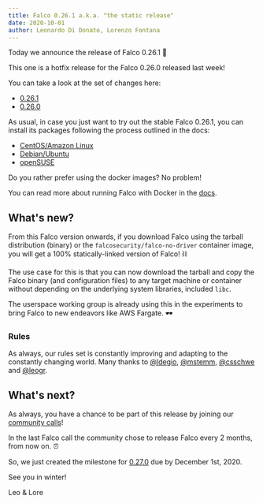 ```yaml
---
title: Falco 0.26.1 a.k.a. "the static release"
date: 2020-10-01
author: Leonardo Di Donato, Lorenzo Fontana
---
```


Today we announce the release of Falco 0.26.1 🥳

This one is a hotfix release for the Falco 0.26.0 released last week!

You can take a look at the set of changes here:

- [0.26.1](https://github.com/falcosecurity/falco/releases/tag/0.26.1)
- [0.26.0](https://github.com/falcosecurity/falco/releases/tag/0.26.0)

As usual, in case you just want to try out the stable Falco 0.26.1, you can install its packages following the process outlined in the docs:

- [CentOS/Amazon Linux](https://falco.org/docs/getting-started/installation/#centos-rhel)
- [Debian/Ubuntu](https://falco.org/docs/getting-started/installation/#debian)
- [openSUSE](https://falco.org/docs/getting-started/installation/#suse)

Do you rather prefer using the docker images? No problem!

You can read more about running Falco with Docker in the [docs](https://falco.org/docs/getting-started/running/#docker).

## What's new?

From this Falco version onwards, if you download Falco using the tarball distribution (binary) or the `falcosecurity/falco-no-driver` container image, you will get a 100% statically-linked version of Falco! ⛓

The use case for this is that you can now download the tarball and copy the Falco binary (and configuration files) to any target machine or container without depending on the underlying system libraries, included `libc`.

The userspace working group is already using this in the experiments to bring Falco to new endeavors like AWS Fargate. 🕶

### Rules

As always, our rules set is constantly improving and adapting to the constantly changing world.
Many thanks to [@ldegio](https://github.com/ldegio),  [@mstemm](https://github.com/mstemm), [@csschwe](https://github.com/csschwe) and [@leogr](https://github.com/leogr).

## What's next?

As always, you have a chance to be part of this release by joining our [community calls](https://github.com/falcosecurity/community)!

In the last Falco call the community chose to release Falco every 2 months, from now on. ⏰

So, we just created the milestone for [0.27.0](https://github.com/falcosecurity/falco/milestone/13) due by December 1st, 2020.

See you in winter!

Leo & Lore

